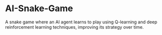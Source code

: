 # AI-Snake-Game
 A snake game where an AI agent learns to play using Q-learning and deep reinforcement learning techniques, improving its strategy over time.

